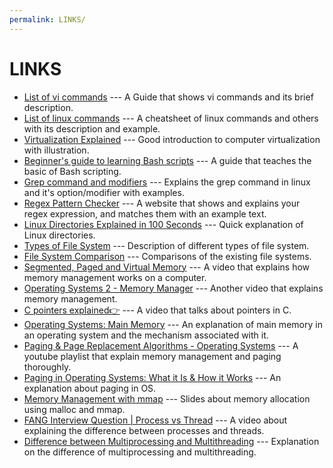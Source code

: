 ```yaml
---
permalink: LINKS/
---
```


# LINKS
* [List of vi commands](https://vim.rtorr.com) --- A Guide that shows vi commands and its brief description.
* [List of linux commands](https://www.geeksforgeeks.org/linux-commands-cheat-sheet/) --- A cheatsheet of linux commands and others with its description and example.
* [Virtualization Explained](https://youtu.be/UBVVq-xz5i0) --- Good introduction to computer virtualization with illustration.
* [Beginner's guide to learning Bash scripts](https://www.freecodecamp.org/news/bash-scripting-tutorial-linux-shell-script-and-command-line-for-beginners) --- A guide that teaches the basic of Bash scripting.
* [Grep command and modifiers](https://www.geeksforgeeks.org/grep-command-in-unixlinux/) --- Explains the grep command in linux and it's option/modifier with examples.
* [Regex Pattern Checker](https://regexr.com) --- A website that shows and explains your regex expression, and matches them with an example text.
* [Linux Directories Explained in 100 Seconds](https://youtu.be/42iQKuQodW4) --- Quick explanation of Linux directories.
* [Types of File System](https://youtu.be/_h30HBYxtws) --- Description of different types of file system.
* [File System Comparison](https://www.easeus.com/diskmanager/file-system.html) --- Comparisons of the existing file systems.
* [Segmented, Paged and Virtual Memory](https://youtu.be/p9yZNLeOj4s) --- A video that explains how memory management works on a computer.
* [Operating Systems 2 - Memory Manager](https://youtu.be/qdkxXygc3rE) --- Another video that explains memory management.
* [C pointers explained👉](https://youtu.be/DplxIq0mc_Y) --- A video that talks about pointers in C.
* [Operating Systems: Main Memory](https://www.cs.uic.edu/~jbell/CourseNotes/OperatingSystems/8_MainMemory.html) --- An explanation of main memory in an operating system and the mechanism associated with it.
* [Paging & Page Replacement Algorithms - Operating Systems](https://youtu.be/Nif2TZ5Cohw?list=PLIY8eNdw5tW-BxRY0yK3fYTYVqytw8qhp) --- A youtube playlist that explain memory management and paging thoroughly.
* [Paging in Operating Systems: What it Is & How it Works](https://phoenixnap.com/kb/paging) --- An explanation about paging in OS.
* [Memory Management with mmap](https://my.eng.utah.edu/~cs4400/malloc.pdf) --- Slides about memory allocation using malloc and mmap.
* [FANG Interview Question | Process vs Thread](https://youtu.be/4rLW7zg21gI) --- A video about explaining the difference between processes and threads.
* [Difference between Multiprocessing and Multithreading](https://www.geeksforgeeks.org/difference-between-multiprocessing-and-multithreading/) --- Explanation on the difference of multiprocessing and multithreading.
